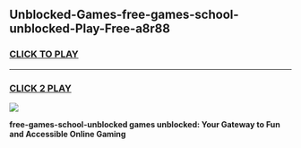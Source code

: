 
## Unblocked-Games-free-games-school-unblocked-Play-Free-a8r88
<h3>
<a href="https://premium76.site?title=free-games-school-unblocked&ref=18A">CLICK TO PLAY</a></h3>
<hr>

<h3>
<a href="https://premium76.site?title=free-games-school-unblocked&ref=18A">CLICK 2 PLAY</a>
  
</h3>

<a href="https://premium76.site?title=free-games-school-unblocked&ref=18A"><img src="https://clearcache.store/games.png"></a>


**free-games-school-unblocked games unblocked: Your Gateway to Fun and Accessible Online Gaming**
